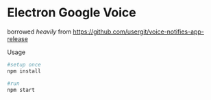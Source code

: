 # Electron Google Voice

borrowed _heavily_ from https://github.com/usergit/voice-notifies-app-release

Usage
```bash
#setup once
npm install

#run 
npm start
```
